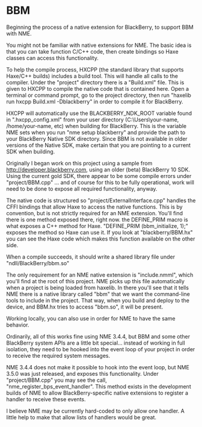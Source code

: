 BBM
===

Beginning the process of a native extension for BlackBerry, to support BBM with NME.

You might not be familiar with native extensions for NME. The basic idea is that you can take function C/C++ code, then create bindings so Haxe classes can access this functionality.

To help the compile process, HXCPP (the standard library that supports Haxe/C++ builds) includes a build tool. This will handle all calls to the compiler. Under the "project" directory there is a "Build.xml" file. This is given to HXCPP to compile the native code that is contained here. Open a terminal or command prompt, go to the project directory, then run "haxelib run hxcpp Build.xml -Dblackberry" in order to compile it for BlackBerry.

HXCPP will automatically use the BLACKBERRY_NDK_ROOT variable found in ".hxcpp_config.xml" from your user directory (C:\Users\your-name, /home/your-name, etc) when building for BlackBerry. This is the variable NME sets when you run "nme setup blackberry" and provide the path to your BlackBerry Native SDK directory. Since BBM is not available in older versions of the Native SDK, make certain that you are pointing to a current SDK when building.

Originally I began work on this project using a sample from http://developer.blackberry.com, using an older (beta) BlackBerry 10 SDK. Using the current gold SDK, there appear to be some compile errors under "project/BBM.cpp" ... and of course for this to be fully operational, work will need to be done to expose all required functionality, anyway.

The native code is structured so "project/ExternalInterface.cpp" handles the CFFI bindings that allow Haxe to access the native functions. This is by convention, but is not strictly required for an NME extension. You'll find there is one method exposed there, right now. the DEFINE_PRIM macro is what exposes a C++ method for Haxe. "DEFINE_PRIM (bbm_initialize, 1);" exposes the method so Haxe can use it. If you look at "blackberry/BBM.hx" you can see the Haxe code which makes this function available on the other side.

When a compile succeeds, it should write a shared library file under "ndll/BlackBerry/bbm.so"

The only requirement for an NME native extension is "include.nmml", which you'll find at the root of this project. NME picks up this file automatically when a project is being loaded from haxelib. In there you'll see that it tells NME there is a native library called "bbm" that we want the command-line tools to include in the project. That way, when you build and deploy to the device, and BBM.hx tries to access "bbm.so", it will be present.

Working locally, you can also use <include path="to/your/bbm/dev/directory" /> in order for NME to have the same behavior.

Ordinarily, all of this works fine using NME 3.4.4, but BBM and some other BlackBerry system APIs are a little bit special... instead of working in full isolation, they need to be hooked into the event loop of your project in order to receive the required system messages.

NME 3.4.4 does not make it possible to hook into the event loop, but NME 3.5.0 was just released, and exposes this functionality. Under "project/BBM.cpp" you may see the call, "nme_register_bps_event_handler". This method exists in the development builds of NME to allow BlackBerry-specific native extensions to register a handler to receive these events.

I believe NME may be currently hard-coded to only allow one handler. A little help to make that allow lists of handlers would be great.

